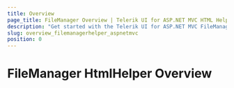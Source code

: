 ```yaml
---
title: Overview
page_title: FileManager Overview | Telerik UI for ASP.NET MVC HTML Helpers
description: "Get started with the Telerik UI for ASP.NET MVC FileManager component and learn how to create, initialize, and enable the widget."
slug: overview_filemanagerhelper_aspnetmvc
position: 0
---
```


# FileManager HtmlHelper Overview

